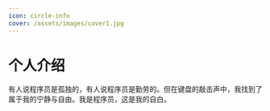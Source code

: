 ```yaml
---
icon: circle-info
cover: /assets/images/cover1.jpg
---
```


# 个人介绍

有人说程序员是孤独的，有人说程序员是勤劳的。但在键盘的敲击声中，我找到了属于我的宁静与自由。我是程序员，这是我的自白。
